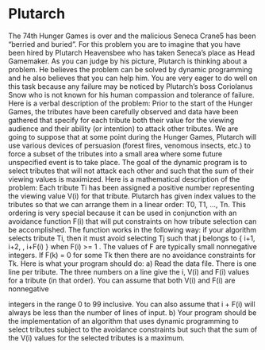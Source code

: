Plutarch
========
The 74th Hunger Games is over and the malicious Seneca Crane5 has been “berried and buried”. For this problem you are to imagine that you have been hired by Plutarch Heavensbee who has taken Seneca’s place as Head Gamemaker. As you can judge by his picture, Plutarch is thinking about a problem. He believes the problem can be solved by dynamic programming and he also believes that you can help him. You are very eager to do well on this task because any failure may be noticed by Plutarch’s boss Coriolanus Snow who is not known for his human compassion and tolerance of failure.
Here is a verbal description of the problem: Prior to the start of the Hunger Games, the tributes have been carefully observed and data have been gathered that specify for each tribute both their value for the viewing audience and their ability (or intention) to attack other tributes. We are going to suppose that at some point during the Hunger Games, Plutarch will use various devices of persuasion (forest fires, venomous insects, etc.) to force a subset of the tributes into a small area where some future unspecified event is to take place. The goal of the dynamic program is to select tributes that will not attack each other and such that the sum of their viewing values is maximized.
Here is a mathematical description of the problem: Each tribute Ti has been assigned a positive number representing the viewing value V(i) for that tribute. Plutarch has given index values to the tributes so that we can arrange them in a linear order: T0, T1, ..., Tn. This ordering is very special because it can be used in conjunction with an avoidance function F(i) that will put constraints on how tribute selection can be accomplished. The function works in the following way: if your algorithm selects tribute Ti, then it must
avoid selecting Tj such that j belongs to { i+1, i+2, , i+F(i) } when F(i) >= 1 . The values of F are typically small nonnegative integers. If F(k) = 0 for some Tk then there are no avoidance constraints for Tk.
Here is what your program should do:
a) Read the data file. There is one line per tribute. The three numbers on a line give the i, V(i) and
F(i) values for a tribute (in that order). You can assume that both V(i) and F(i) are nonnegative

integers in the range 0 to 99 inclusive. You can also assume that i + F(i) will always be less than
the number of lines of input.
b) Your program should be the implementation of an algorithm that uses dynamic programming to
select tributes subject to the avoidance constraints but such that the sum of the V(i) values for the selected tributes is a maximum.

